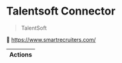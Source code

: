 
# Talentsoft Connector

> TalentSoft


🔗 https://www.smartrecruiters.com/

| Actions |
| ------- |
